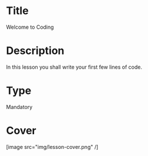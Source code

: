 # Title
Welcome to Coding

# Description
In this lesson you shall write your first few lines of code.

# Type
Mandatory

# Cover
[image src="img/lesson-cover.png" /]
